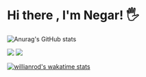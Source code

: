 # Hi there , I'm Negar! 🖐
![Anurag's GitHub stats](https://github-readme-stats.vercel.app/api?username=ngrcode&show_icons=true&theme=radical)

<img src='https://github-readme-stats.vercel.app/api?username=ngrcode&show_icons=true&theme=radical'>

<img src='https://github-readme-stats.vercel.app/api/top-langs/?username=ngrcode&layout=compact'>

[![willianrod's wakatime stats](https://github-readme-stats.vercel.app/api/wakatime?username=ngrcode)](https://github.com/anuraghazra/github-readme-stats)

